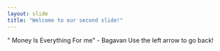 ```yaml
---
layout: slide
title: "Welcome to our second slide!"
---
```

" Money Is Everything For me" - Bagavan
Use the left arrow to go back!
